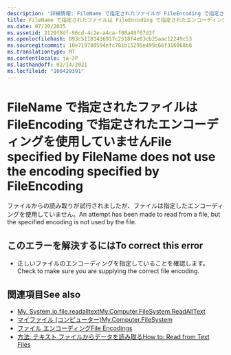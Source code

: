 ```yaml
---
description: '詳細情報: FileName で指定されたファイルが FileEncoding で指定されたエンコーディングを使用していません'
title: FileName で指定されたファイルは FileEncoding で指定されたエンコーディングを使用していません
ms.date: 07/20/2015
ms.assetid: 2129f8df-96cd-4c2e-a4ca-f08a49f07d3f
ms.openlocfilehash: 893c51181436917c2518f4e03cb25aac12249c53
ms.sourcegitcommit: 10e719780594efc781b15295e499c66f316068b8
ms.translationtype: MT
ms.contentlocale: ja-JP
ms.lasthandoff: 02/14/2021
ms.locfileid: "100429391"
---
```

# <a name="file-specified-by-filename-does-not-use-the-encoding-specified-by-fileencoding"></a><span data-ttu-id="4ef5d-103">FileName で指定されたファイルは FileEncoding で指定されたエンコーディングを使用していません</span><span class="sxs-lookup"><span data-stu-id="4ef5d-103">File specified by FileName does not use the encoding specified by FileEncoding</span></span>

<span data-ttu-id="4ef5d-104">ファイルからの読み取りが試行されましたが、ファイルは指定したエンコーディングを使用していません。</span><span class="sxs-lookup"><span data-stu-id="4ef5d-104">An attempt has been made to read from a file, but the specified encoding is not used by the file.</span></span>  
  
## <a name="to-correct-this-error"></a><span data-ttu-id="4ef5d-105">このエラーを解決するには</span><span class="sxs-lookup"><span data-stu-id="4ef5d-105">To correct this error</span></span>  
  
- <span data-ttu-id="4ef5d-106">正しいファイルのエンコーディングを指定していることを確認します。</span><span class="sxs-lookup"><span data-stu-id="4ef5d-106">Check to make sure you are supplying the correct file encoding.</span></span>  
  
## <a name="see-also"></a><span data-ttu-id="4ef5d-107">関連項目</span><span class="sxs-lookup"><span data-stu-id="4ef5d-107">See also</span></span>

- [<span data-ttu-id="4ef5d-108">My. System.io.file.readalltext</span><span class="sxs-lookup"><span data-stu-id="4ef5d-108">My.Computer.FileSystem.ReadAllText</span></span>](xref:Microsoft.VisualBasic.FileIO.FileSystem.ReadAllText%2A)
- [<span data-ttu-id="4ef5d-109">マイファイル (コンピューター)</span><span class="sxs-lookup"><span data-stu-id="4ef5d-109">My.Computer.FileSystem</span></span>](xref:Microsoft.VisualBasic.FileIO.FileSystem)
- [<span data-ttu-id="4ef5d-110">ファイル エンコーディング</span><span class="sxs-lookup"><span data-stu-id="4ef5d-110">File Encodings</span></span>](../developing-apps/programming/drives-directories-files/file-encodings.md)
- [<span data-ttu-id="4ef5d-111">方法: テキスト ファイルからデータを読み取る</span><span class="sxs-lookup"><span data-stu-id="4ef5d-111">How to: Read from Text Files</span></span>](../developing-apps/programming/drives-directories-files/how-to-read-from-text-files.md)
